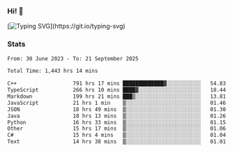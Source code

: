 ### Hi!  👋

[![Typing SVG](https://readme-typing-svg.herokuapp.com?font=Fira+Code&pause=1000&width=435&lines=Hello!+I'm+Texiwustion.)](https://git.io/typing-svg)

### Stats

<!--START_SECTION:waka-->

```txt
From: 30 June 2023 - To: 21 September 2025

Total Time: 1,443 hrs 14 mins

C++                  791 hrs 17 mins █████████████▓░░░░░░░░░░░   54.83 %
TypeScript           266 hrs 10 mins ████▓░░░░░░░░░░░░░░░░░░░░   18.44 %
Markdown             199 hrs 21 mins ███▒░░░░░░░░░░░░░░░░░░░░░   13.81 %
JavaScript           21 hrs 1 min    ▒░░░░░░░░░░░░░░░░░░░░░░░░   01.46 %
JSON                 18 hrs 49 mins  ▒░░░░░░░░░░░░░░░░░░░░░░░░   01.30 %
Java                 18 hrs 13 mins  ▒░░░░░░░░░░░░░░░░░░░░░░░░   01.26 %
Python               16 hrs 33 mins  ▒░░░░░░░░░░░░░░░░░░░░░░░░   01.15 %
Other                15 hrs 17 mins  ▒░░░░░░░░░░░░░░░░░░░░░░░░   01.06 %
C#                   15 hrs 4 mins   ▒░░░░░░░░░░░░░░░░░░░░░░░░   01.04 %
Text                 14 hrs 38 mins  ▒░░░░░░░░░░░░░░░░░░░░░░░░   01.01 %
```

<!--END_SECTION:waka-->
